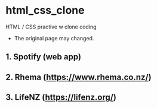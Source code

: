 # html_css_clone
HTML / CSS practive w clone coding 

* The original page may changed.

## 1. Spotify (web app)

## 2. Rhema (https://www.rhema.co.nz/)

## 3. LifeNZ (https://lifenz.org/)

